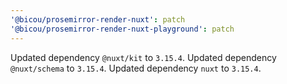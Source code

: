 ```yaml
---
'@bicou/prosemirror-render-nuxt': patch
'@bicou/prosemirror-render-nuxt-playground': patch
---
```


Updated dependency `@nuxt/kit` to `3.15.4`.
Updated dependency `@nuxt/schema` to `3.15.4`.
Updated dependency `nuxt` to `3.15.4`.
